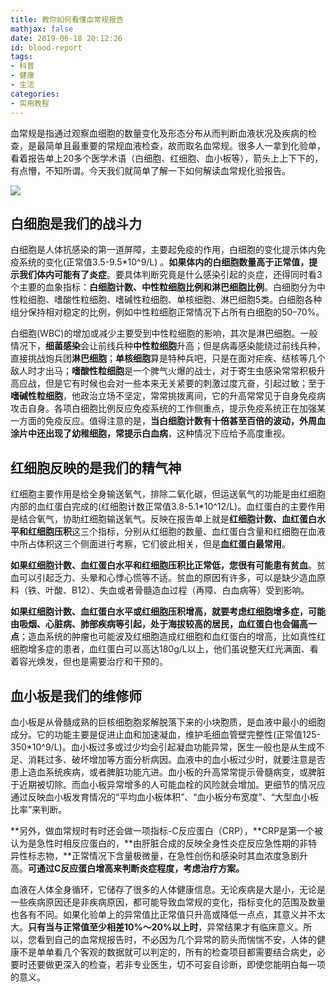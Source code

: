 ```yaml
---
title: 教你如何看懂血常规报告
mathjax: false
date: 2019-06-18 20:12:26
id: blood-report
tags:
- 科普
- 健康
- 生活
categories:
- 实用教程
---
```


血常规是指通过观察血细胞的数量变化及形态分布从而判断血液状况及疾病的检查，是最简单且最重要的常规血液检查，故而取名血常规。很多人一拿到化验单，看着报告单上20多个医学术语（白细胞、红细胞、血小板等），箭头上上下下的，有点懵，不知所谓。今天我们就简单了解一下如何解读血常规化验报告。

<!---more--->

![](https://zymin-1255632454.cos.ap-shanghai.myqcloud.com/0newblog/1560861009090.png)

## 白细胞是我们的战斗力

白细胞是人体抗感染的第一道屏障，主要起免疫的作用，白细胞的变化提示体内免疫系统的变化(正常值3.5-9.5*10^9/L) 。**如果体内的白细胞数量高于正常值，提示我们体内可能有了炎症**。要具体判断究竟是什么感染引起的炎症，还得同时看3个主要的血象指标：**白细胞计数、中性粒细胞比例和淋巴细胞比例**。白细胞分为中性粒细胞、嗜酸性粒细胞、嗜碱性粒细胞、单核细胞、淋巴细胞5类。白细胞各种组分保持相对稳定的比例，例如中性粒细胞正常情况下占所有白细胞的50–70%。

白细胞(WBC)的增加或减少主要受到中性粒细胞的影响，其次是淋巴细胞。一般情况下，**细菌感染**会让前线兵种**中性粒细胞**升高；但是病毒感染能绕过前线兵种，直接挑战炮兵团**淋巴细胞**；**单核细胞**算是特种兵吧，只是在面对疟疾、结核等几个敌人时才出马；**嗜酸性粒细胞**是一个脾气火爆的战士，对于寄生虫感染常常积极升高应战，但是它有时候也会对一些本来无关紧要的刺激过度亢奋，引起过敏；至于**嗜碱性粒细胞**，他政治立场不坚定，常常挑拨离间，它的升高常常见于自身免疫病攻击自身。各项白细胞比例反应免疫系统的工作侧重点，提示免疫系统正在加强某一方面的免疫反应。值得注意的是，**当白细胞计数有十倍甚至百倍的波动，外周血涂片中还出现了幼稚细胞，常提示白血病**，这种情况下应给予高度重视。

## **红细胞反映的是我们的精气神**

红细胞主要作用是给全身输送氧气，排除二氧化碳，但运送氧气的功能是由红细胞内部的血红蛋白完成的(红细胞计数正常值3.8-5.1*10^12/L)。血红蛋白的主要作用是结合氧气，协助红细胞输送氧气。反映在报告单上就是**红细胞计数、血红蛋白水平和红细胞压积**这三个指标，分别从红细胞的数量、血红蛋白含量和红细胞在血液中所占体积这三个侧面进行考察，它们彼此相关，但是**血红蛋白最常用**。

**如果红细胞计数、血红蛋白水平和红细胞压积比正常低，您很有可能患有贫血**。贫血可以引起乏力、头晕和心悸心慌等不适。贫血的原因有许多，可以是缺少造血原料（铁、叶酸、B12）、失血或者骨髓造血过程（再障、白血病等）受到影响。

**如果红细胞计数、血红蛋白水平或红细胞压积增高，就要考虑红细胞增多症，可能由吸烟、心脏病、肺部疾病等引起，处于海拔较高的居民，血红蛋白也会偏高一点**；造血系统的肿瘤也可能波及红细胞造成红细胞和血红蛋白的增高，比如真性红细胞增多症的患者，血红蛋白可以高达180g/L以上，他们虽说整天红光满面、看着容光焕发，但也是需要治疗和干预的。

## **血小板是我们的维修师**

血小板是从骨髓成熟的巨核细胞胞浆解脱落下来的小块胞质，是血液中最小的细胞成分。它的功能主要是促进止血和加速凝血，维护毛细血管壁完整性(正常值125-350*10^9/L)。血小板过多或过少均会引起凝血功能异常，医生一般也是从生成不足、消耗过多、破坏增加等方面分析病因。血液中的血小板过少时，就要注意是否患上造血系统疾病，或者脾脏功能亢进。血小板的升高常常提示骨髓病变，或脾脏于近期被切除。而血小板异常增多的人可能血栓的风险就会增加。更细节的情况应通过反映血小板发育情况的“平均血小板体积”、“血小板分布宽度”、“大型血小板比率”来判断。

**另外，做血常规时有时还会做一项指标-C反应蛋白（CRP），**CRP是第一个被认为是急性时相反应蛋白的，**由肝脏合成的反映全身性炎症反应急性期的非特异性标志物，**正常情况下含量极微量，在急性创伤和感染时其血浓度急剧升高。**可通过C反应蛋白增高来判断炎症程度，考虑治疗方案。**

血液在人体全身循环，它储存了很多的人体健康信息。无论疾病是大是小，无论是一些疾病原因还是非疾病原因，都可能导致血常规的变化，指标变化的范围及数量也各有不同。如果化验单上的异常值比正常值只升高或降低一点点，其意义并不太大。**只有当与正常值至少相差10%～20%以上时**，异常结果才有临床意义。所以，您看到自己的血常规报告时，不必因为几个异常的箭头而惴惴不安，人体的健康不是单单看几个客观的数据就可以判定的，所有的检查项目都需要结合病史，必要时还要做更深入的检查，若非专业医生，切不可妄自诊断，即使您能明白每一项的意义。